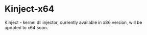 # Kinject-x64
Kinject - kernel dll injector, currently available in x86 version, will be updated to x64 soon.
